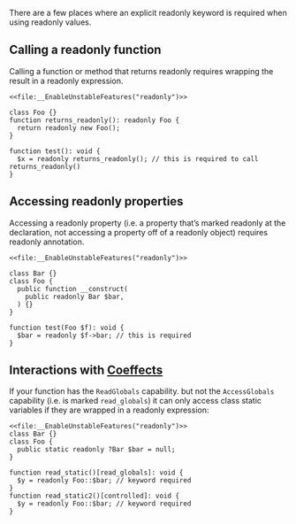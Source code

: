 There are a few places where an explicit readonly keyword is required when using readonly values. 

## Calling a readonly function
Calling a function or method that returns readonly requires wrapping the result in a readonly expression.

``` Hack explicit_readonly_return.hack
<<file:__EnableUnstableFeatures("readonly")>>

class Foo {}
function returns_readonly(): readonly Foo {
  return readonly new Foo();
}

function test(): void {
  $x = readonly returns_readonly(); // this is required to call returns_readonly()
}

```
## Accessing readonly properties
Accessing a readonly property (i.e. a property that’s marked readonly at the declaration, not accessing a property off of a readonly object) requires readonly annotation.

``` Hack explicit_readonly_prop.hack
<<file:__EnableUnstableFeatures("readonly")>>

class Bar {}
class Foo {
  public function __construct(
    public readonly Bar $bar,
  ) {}
}

function test(Foo $f): void {
  $bar = readonly $f->bar; // this is required
}
```

## Interactions with [Coeffects](https://docs.hhvm.com/hack/contexts-and-capabilities/available-contexts-and-capabilities)
If your function has the `ReadGlobals` capability. but not the `AccessGlobals` capability (i.e. is marked `read_globals`) it can only access class static variables if they are wrapped in a readonly expression:

``` Hack readonly_coeffects.hack
<<file:__EnableUnstableFeatures("readonly")>> 
class Bar {}
class Foo {
  public static readonly ?Bar $bar = null;
}

function read_static()[read_globals]: void {
  $y = readonly Foo::$bar; // keyword required
}
function read_static2()[controlled]: void {
  $y = readonly Foo::$bar; // keyword required
}
```